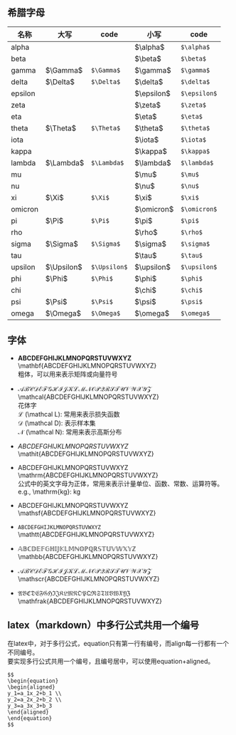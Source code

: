 ## 希腊字母
<html>
<table>
<thead>
<tr>
<th>名称</th>
<th>大写</th>
<th>code</th>
<th>小写</th>
<th>code</th>
</tr>
</thead>
<tbody><tr>
<td>alpha</td>
<td></td>
<td></td>
<td>$\alpha$</td>
<td><code>$\alpha$</code></td>
</tr>
<tr>
<td>beta</td>
<td></td>
<td></td>
<td>$\beta$</td>
<td><code>$\beta$</code></td>
</tr>
<tr>
<td>gamma</td>
<td>$\Gamma$</td>
<td><code>$\Gamma$</code></td>
<td>$\gamma$</td>
<td><code>$\gamma$</code></td>
</tr>
<tr>
<td>delta</td>
<td>$\Delta$</td>
<td><code>$\Delta$</code></td>
<td>$\delta$</td>
<td><code>$\delta$</code></td>
</tr>
<tr>
<td>epsilon</td>
<td></td>
<td></td>
<td>$\epsilon$</td>
<td><code>$\epsilon$</code></td>
</tr>
<tr>
<td>zeta</td>
<td></td>
<td></td>
<td>$\zeta$</td>
<td><code>$\zeta$</code></td>
</tr>
<tr>
<td>eta</td>
<td></td>
<td></td>
<td>$\eta$</td>
<td><code>$\eta$</code></td>
</tr>
<tr>
<td>theta</td>
<td>$\Theta$</td>
<td><code>$\Theta$</code></td>
<td>$\theta$</td>
<td><code>$\theta$</code></td>
</tr>
<tr>
<td>iota</td>
<td></td>
<td></td>
<td>$\iota$</td>
<td><code>$\iota$</code></td>
</tr>
<tr>
<td>kappa</td>
<td></td>
<td></td>
<td>$\kappa$</td>
<td><code>$\kappa$</code></td>
</tr>
<tr>
<td>lambda</td>
<td>$\Lambda$</td>
<td><code>$\Lambda$</code></td>
<td>$\lambda$</td>
<td><code>$\lambda$</code></td>
</tr>
<tr>
<td>mu</td>
<td></td>
<td></td>
<td>$\mu$</td>
<td><code>$\mu$</code></td>
</tr>
<tr>
<td>nu</td>
<td></td>
<td></td>
<td>$\nu$</td>
<td><code>$\nu$</code></td>
</tr>
<tr>
<td>xi</td>
<td>$\Xi$</td>
<td><code>$\Xi$</code></td>
<td>$\xi$</td>
<td><code>$\xi$</code></td>
</tr>
<tr>
<td>omicron</td>
<td></td>
<td></td>
<td>$\omicron$</td>
<td><code>$\omicron$</code></td>
</tr>
<tr>
<td>pi</td>
<td>$\Pi$</td>
<td><code>$\Pi$</code></td>
<td>$\pi$</td>
<td><code>$\pi$</code></td>
</tr>
<tr>
<td>rho</td>
<td></td>
<td></td>
<td>$\rho$</td>
<td><code>$\rho$</code></td>
</tr>
<tr>
<td>sigma</td>
<td>$\Sigma$</td>
<td><code>$\Sigma$</code></td>
<td>$\sigma$</td>
<td><code>$\sigma$</code></td>
</tr>
<tr>
<td>tau</td>
<td></td>
<td></td>
<td>$\tau$</td>
<td><code>$\tau$</code></td>
</tr>
<tr>
<td>upsilon</td>
<td>$\Upsilon$</td>
<td><code>$\Upsilon$</code></td>
<td>$\upsilon$</td>
<td><code>$\upsilon$</code></td>
</tr>
<tr>
<td>phi</td>
<td>$\Phi$</td>
<td><code>$\Phi$</code></td>
<td>$\phi$</td>
<td><code>$\phi$</code></td>
</tr>
<tr>
<td>chi</td>
<td></td>
<td></td>
<td>$\chi$</td>
<td><code>$\chi$</code></td>
</tr>
<tr>
<td>psi</td>
<td>$\Psi$</td>
<td><code>$\Psi$</code></td>
<td>$\psi$</td>
<td><code>$\psi$</code></td>
</tr>
<tr>
<td>omega</td>
<td>$\Omega$</td>
<td><code>$\Omega$</code></td>
<td>$\omega$</td>
<td><code>$\omega$</code></td>
</tr>
</table>
</html>

## 字体
- $\mathbf{ABCDEFGHIJKLMNOPQRSTUVWXYZ}$  
\mathbf{ABCDEFGHIJKLMNOPQRSTUVWXYZ}  
粗体，可以用来表示矩阵或向量符号

- $\mathcal{ABCDEFGHIJKLMNOPQRSTUVWXYZ}$  
\mathcal{ABCDEFGHIJKLMNOPQRSTUVWXYZ}  
花体字  
$\mathcal L$
(\mathcal L): 常用来表示损失函数  
$\mathcal D$
(\mathcal D): 表示样本集  
$\mathcal N$
(\mathcal N): 常用来表示高斯分布  

- $\mathit{ABCDEFGHIJKLMNOPQRSTUVWXYZ}$  
\mathit{ABCDEFGHIJKLMNOPQRSTUVWXYZ}

- $\mathrm{ABCDEFGHIJKLMNOPQRSTUVWXYZ}$  
\mathrm{ABCDEFGHIJKLMNOPQRSTUVWXYZ}  
公式中的英文字母为正体，常用来表示计量单位、函数、常数、运算符等。e.g., \mathrm{kg}: $\mathrm{kg}$

- $\mathsf{ABCDEFGHIJKLMNOPQRSTUVWXYZ}$  
\mathsf{ABCDEFGHIJKLMNOPQRSTUVWXYZ}

- $\mathtt{ABCDEFGHIJKLMNOPQRSTUVWXYZ}$  
\mathtt{ABCDEFGHIJKLMNOPQRSTUVWXYZ}

- $\mathbb{ABCDEFGHIJKLMNOPQRSTUVWXYZ}$  
\mathbb{ABCDEFGHIJKLMNOPQRSTUVWXYZ}

- $\mathscr{ABCDEFGHIJKLMNOPQRSTUVWXYZ}$  
\mathscr{ABCDEFGHIJKLMNOPQRSTUVWXYZ}

- $\mathfrak{ABCDEFGHIJKLMNOPQRSTUVWXYZ}$  
\mathfrak{ABCDEFGHIJKLMNOPQRSTUVWXYZ}

## latex（markdown）中多行公式共用一个编号
在latex中，对于多行公式，equation只有第一行有编号，而align每一行都有一个不同编号。  
要实现多行公式共用一个编号，且编号居中，可以使用equation+aligned。  
````
$$
\begin{equation}
\begin{aligned}
y_1=a_1x_2+b_1 \\
y_2=a_2x_2+b_2 \\
y_3=a_3x_3+b_3
\end{aligned}
\end{equation}
$$
````